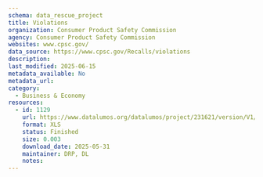 ```yaml
---
schema: data_rescue_project 
title: Violations
organization: Consumer Product Safety Commission
agency: Consumer Product Safety Commission
websites: www.cpsc.gov/
data_source: https://www.cpsc.gov/Recalls/violations
description: 
last_modified: 2025-06-15
metadata_available: No
metadata_url: 
category:
  - Business & Economy 
resources:
  - id: 1129
    url: https://www.datalumos.org/datalumos/project/231621/version/V1/view
    format: XLS
    status: Finished
    size: 0.003
    download_date: 2025-05-31
    maintainer: DRP, DL
    notes: 
---
```

